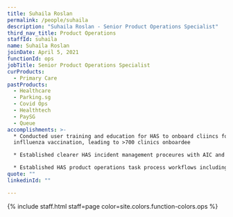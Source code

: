 ```yaml
---
title: Suhaila Roslan
permalink: /people/suhaila
description: "Suhaila Roslan - Senior Product Operations Specialist"
third_nav_title: Product Operations
staffId: suhaila
name: Suhaila Roslan
joinDate: April 5, 2021
functionId: ops
jobTitle: Senior Product Operations Specialist
curProducts:
  - Primary Care
pastProducts:
  - Healthcare
  - Parking.sg
  - Covid Ops
  - Healthtech
  - PaySG
  - Queue
accomplishments: >-
  * Conducted user training and education for HAS to onboard cliincs for HPV and
  inflluenza vaccination, leading to >700 clinics onboardee

  * Established clearer HAS incident management proceures with AIC and HPB, leading to a sharp drop in negative clinic user feedback arising from incidents\\

  * Established HAS product operations task process workflows including metric monitoring via Vault, clinic whitelisting, and user support escalation processes
quote: ""
linkedinId: ""

---
```


{% include staff.html staff=page color=site.colors.function-colors.ops %}
